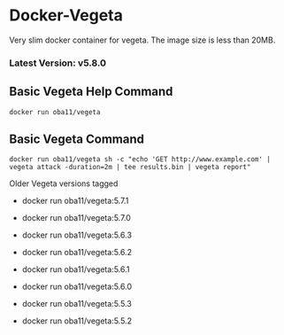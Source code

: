 # Docker-Vegeta

Very slim docker container for vegeta. The image size is less than 20MB.

### Latest Version: v5.8.0

## Basic Vegeta Help Command

  ```
  docker run oba11/vegeta
  ```

## Basic Vegeta Command

  ```
  docker run oba11/vegeta sh -c "echo 'GET http://www.example.com' | vegeta attack -duration=2m | tee results.bin | vegeta report"
  ```

Older Vegeta versions tagged

* docker run oba11/vegeta:5.7.1

* docker run oba11/vegeta:5.7.0

* docker run oba11/vegeta:5.6.3

* docker run oba11/vegeta:5.6.2

* docker run oba11/vegeta:5.6.1

* docker run oba11/vegeta:5.6.0

* docker run oba11/vegeta:5.5.3

* docker run oba11/vegeta:5.5.2
